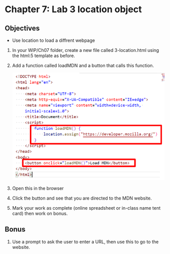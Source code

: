 # Chapter 7: Lab 3 location object

## Objectives

* Use location to load a diffrent webpage

1. In your WIP/Ch07 folder, create a new file called 3-location.html using the html:5 template as before.

1. Add a function called loadMDN and a button that calls this function.

    ![Open in Preview mode to see image ](../screenshots/7-3-loadmdn.png)

1. Open this in the browser

1. Click the button and see that you are directed to the MDN website.

1. Mark your work as complete (online spreadsheet or in-class name tent card) then work on bonus.

## Bonus

1. Use a prompt to ask the user to enter a URL, then use this to go to the website.



